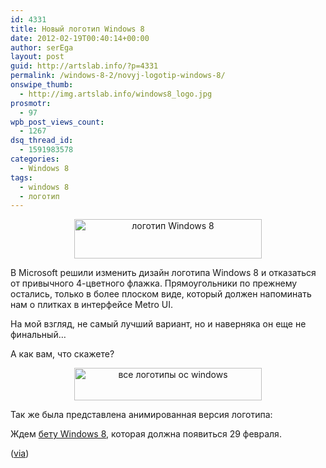 ```yaml
---
id: 4331
title: Новый логотип Windows 8
date: 2012-02-19T00:40:14+00:00
author: serEga
layout: post
guid: http://artslab.info/?p=4331
permalink: /windows-8-2/novyj-logotip-windows-8/
onswipe_thumb:
  - http://img.artslab.info/windows8_logo.jpg
prosmotr:
  - 97
wpb_post_views_count:
  - 1267
dsq_thread_id:
  - 1591983578
categories:
  - Windows 8
tags:
  - windows 8
  - логотип
---
```

<center>
  <a href="http://img.artslab.info/windows8_logo.jpg"><img src="http://img.artslab.info/windows8_logo-300x63.jpg" alt="логотип Windows 8" title="windows8_logo" width="300" height="63" class="aligncenter size-medium wp-image-4333" srcset="http://img.artslab.info/windows8_logo-300x63.jpg 300w, http://img.artslab.info/windows8_logo-1024x215.jpg 1024w" sizes="(max-width: 300px) 100vw, 300px" /></a>
</center>

В Microsoft решили изменить дизайн логотипа Windows 8 и отказаться от привычного 4-цветного флажка. Прямоугольники по прежнему остались, только в более плоском виде, который должен напоминать нам о плитках в интерфейсе Metro UI. 
  
На мой взгляд, не самый лучший вариант, но и наверняка он еще не финальный&#8230;
  
А как вам, что скажете?

<center>
  <a href="http://img.artslab.info/widnows_logotypes.png"><img src="http://img.artslab.info/widnows_logotypes-300x52.png" alt="все логотипы ос windows" title="widnows_logotypes" width="300" height="52" class="aligncenter size-medium wp-image-4332" srcset="http://img.artslab.info/widnows_logotypes-300x52.png 300w, http://img.artslab.info/widnows_logotypes.png 640w" sizes="(max-width: 300px) 100vw, 300px" /></a>
</center>

Так же была представлена анимированная версия логотипа:

<center>
</center>

Ждем [бету Windows 8](http://artslab.info/news/beta-windows-8-budet-dostupna-29-fevralya/ "Бета Windows 8 будет доступна 29 февраля"), которая должна появиться 29 февраля.

([via](http://windowsteamblog.com/windows/b/bloggingwindows/archive/2012/02/17/redesigning-the-windows-logo.aspx))